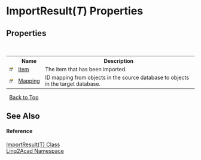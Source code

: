 # ImportResult(*T*) Properties
 

## Properties
&nbsp;<table><tr><th></th><th>Name</th><th>Description</th></tr><tr><td>![Public property](media/pubproperty.gif "Public property")</td><td><a href="P_Linq2Acad_ImportResult_1_Item.md">Item</a></td><td>
The item that has been imported.</td></tr><tr><td>![Public property](media/pubproperty.gif "Public property")</td><td><a href="P_Linq2Acad_ImportResult_1_Mapping.md">Mapping</a></td><td>
ID mapping from objects in the source database to objects in the target database.</td></tr></table>&nbsp;
<a href="#importresult(*t*)-properties">Back to Top</a>

## See Also


#### Reference
<a href="T_Linq2Acad_ImportResult_1.md">ImportResult(T) Class</a><br /><a href="N_Linq2Acad.md">Linq2Acad Namespace</a><br />
